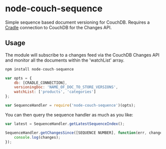 # node-couch-sequence

Simple sequence based document versioning for CouchDB. Requires a [Cradle](https://github.com/cloudhead/cradle/) connection to CouchDB for the Changes API.

## Usage

The module will subscribe to a changes feed via the CouchDB Changes API and monitor all the documents within the 'watchList' array.

```javascript
npm install node-couch-sequence

var opts = { 
	db: [CRADLE_CONNECTION], 
	versioningDoc: 'NAME_OF_DOC_TO_STORE_VERSIONS', 
	watchList: ['products', 'categories']
};

var SequenceHandler = require('node-couch-sequence')(opts);
```

You can then query the sequence handler as much as you like:

```javascript
var latest = SequenceHandler.getLatestSequenceIndex();
```

```javascript
SequenceHandler.getChangesSince([SEQUENCE NUMBER], function(err, changes) {
	console.log(changes);
});
```